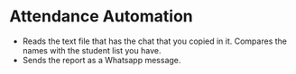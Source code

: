 # Attendance Automation

- Reads the text file that has the chat that you copied in it. Compares the names with the student list you have. 
- Sends the report as a Whatsapp message.


